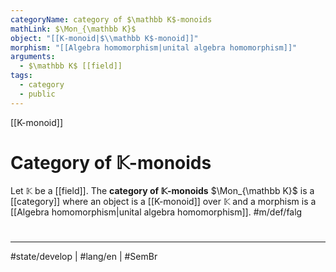```yaml
---
categoryName: category of $\mathbb K$-monoids
mathLink: $\Mon_{\mathbb K}$
object: "[[K-monoid|$\\mathbb K$-monoid]]"
morphism: "[[Algebra homomorphism|unital algebra homomorphism]]"
arguments:
  - $\mathbb K$ [[field]]
tags:
  - category
  - public
---
```

[[K-monoid]]
# Category of $\mathbb{K}$-monoids

Let $\mathbb{K}$ be a [[field]].
The **category of $\mathbb{K}$-monoids** $\Mon_{\mathbb K}$ is a [[category]] where
an object is a [[K-monoid]] over $\mathbb K$
and a morphism is a [[Algebra homomorphism|unital algebra homomorphism]]. #m/def/falg


#
---
#state/develop | #lang/en | #SemBr

